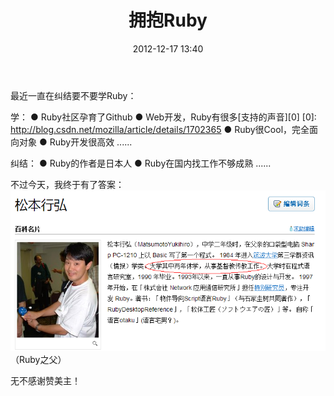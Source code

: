 ﻿---
layout: template
title: 拥抱Ruby
text: Liber
date: 2012-12-17 13:40
categories:
- life
---
最近一直在纠结要不要学Ruby：

学：
	● Ruby社区孕育了Github
	● Web开发，Ruby有很多[支持的声音][0]
[0]: http://blog.csdn.net/mozilla/article/details/1702365
	● Ruby很Cool，完全面向对象
	● Ruby开发很高效
	......
	
纠结：
	● Ruby的作者是日本人
	● Ruby在国内找工作不够成熟
	......
	
不过今天，我终于有了答案：
<img src="/images/ruby_father.png" />
（Ruby之父） 

无不感谢赞美主！
